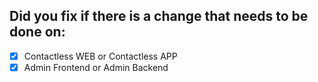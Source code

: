 ## Did you fix if there is a change that needs to be done on:

- [x] Contactless WEB or Contactless APP
- [x] Admin Frontend or Admin Backend